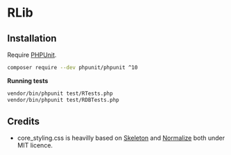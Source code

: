 # RLib

## Installation

Require [PHPUnit](https://phpunit.de/index.html).

```bash
composer require --dev phpunit/phpunit ^10
```

**Running tests**

```bash
vendor/bin/phpunit test/RTests.php
vendor/bin/phpunit test/RDBTests.php
```

## Credits

- core_styling.css is heavilly based on [Skeleton](http://getskeleton.com/ "Skeleton") and [Normalize](http://getskeleton.com/ "Normalize") both under MIT licence.
